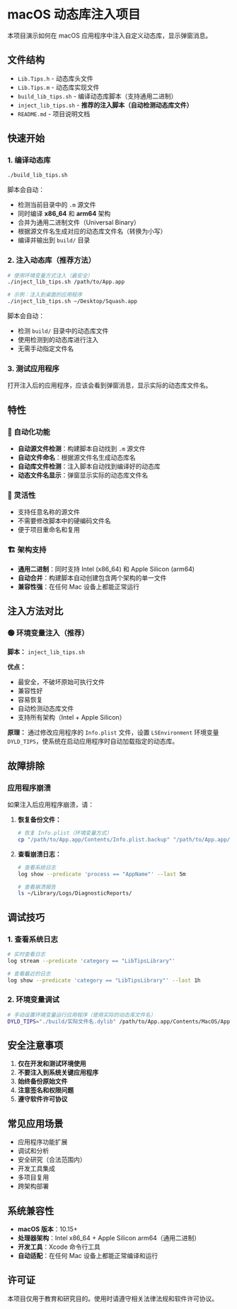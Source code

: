 # macOS 动态库注入项目

本项目演示如何在 macOS 应用程序中注入自定义动态库，显示弹窗消息。

## 文件结构

- `Lib.Tips.h` - 动态库头文件
- `Lib.Tips.m` - 动态库实现文件
- `build_lib_tips.sh` - 编译动态库脚本（支持通用二进制）
- `inject_lib_tips.sh` - **推荐的注入脚本（自动检测动态库文件）**
- `README.md` - 项目说明文档

## 快速开始

### 1. 编译动态库

```bash
./build_lib_tips.sh
```

脚本会自动：
- 检测当前目录中的 `.m` 源文件
- 同时编译 **x86_64** 和 **arm64** 架构
- 合并为通用二进制文件（Universal Binary）
- 根据源文件名生成对应的动态库文件名（转换为小写）
- 编译并输出到 `build/` 目录

### 2. 注入动态库（推荐方法）

```bash
# 使用环境变量方式注入（最安全）
./inject_lib_tips.sh /path/to/App.app

# 示例：注入到桌面的应用程序
./inject_lib_tips.sh ~/Desktop/Squash.app
```

脚本会自动：
- 检测 `build/` 目录中的动态库文件
- 使用检测到的动态库进行注入
- 无需手动指定文件名

### 3. 测试应用程序

打开注入后的应用程序，应该会看到弹窗消息，显示实际的动态库文件名。

## 特性

### 🤖 自动化功能
- **自动源文件检测**：构建脚本自动找到 `.m` 源文件
- **自动文件命名**：根据源文件名生成动态库名
- **自动库文件检测**：注入脚本自动找到编译好的动态库
- **动态文件名显示**：弹窗显示实际的动态库文件名

### 🔧 灵活性
- 支持任意名称的源文件
- 不需要修改脚本中的硬编码文件名
- 便于项目重命名和复用

### 🏗️ 架构支持
- **通用二进制**：同时支持 Intel (x86_64) 和 Apple Silicon (arm64)
- **自动合并**：构建脚本自动创建包含两个架构的单一文件
- **兼容性强**：在任何 Mac 设备上都能正常运行

## 注入方法对比

### 🟢 环境变量注入（推荐）
**脚本：** `inject_lib_tips.sh`

**优点：**
- 最安全，不破坏原始可执行文件
- 兼容性好
- 容易恢复
- 自动检测动态库文件
- 支持所有架构（Intel + Apple Silicon）

**原理：**
通过修改应用程序的 `Info.plist` 文件，设置 `LSEnvironment` 环境变量 `DYLD_TIPS`，使系统在启动应用程序时自动加载指定的动态库。

## 故障排除

### 应用程序崩溃

如果注入后应用程序崩溃，请：

1. **恢复备份文件：**
   ```bash
   # 恢复 Info.plist（环境变量方式）
   cp "/path/to/App.app/Contents/Info.plist.backup" "/path/to/App.app/Contents/Info.plist"
   ```

2. **查看崩溃日志：**
   ```bash
   # 查看系统日志
   log show --predicate 'process == "AppName"' --last 5m
   
   # 查看崩溃报告
   ls ~/Library/Logs/DiagnosticReports/
   ```

## 调试技巧

### 1. 查看系统日志

```bash
# 实时查看日志
log stream --predicate 'category == "LibTipsLibrary"'

# 查看最近的日志
log show --predicate 'category == "LibTipsLibrary"' --last 1h
```

### 2. 环境变量调试

```bash
# 手动设置环境变量运行应用程序（使用实际的动态库文件名）
DYLD_TIPS="./build/实际文件名.dylib" /path/to/App.app/Contents/MacOS/AppName
```

## 安全注意事项

1. **仅在开发和测试环境使用**
2. **不要注入到系统关键应用程序**
3. **始终备份原始文件**
4. **注意签名和权限问题**
5. **遵守软件许可协议**

## 常见应用场景

- 应用程序功能扩展
- 调试和分析
- 安全研究（合法范围内）
- 开发工具集成
- 多项目复用
- 跨架构部署

## 系统兼容性

- **macOS 版本**：10.15+
- **处理器架构**：Intel x86_64 + Apple Silicon arm64（通用二进制）
- **开发工具**：Xcode 命令行工具
- **自动适配**：在任何 Mac 设备上都能正常编译和运行

## 许可证

本项目仅用于教育和研究目的。使用时请遵守相关法律法规和软件许可协议。